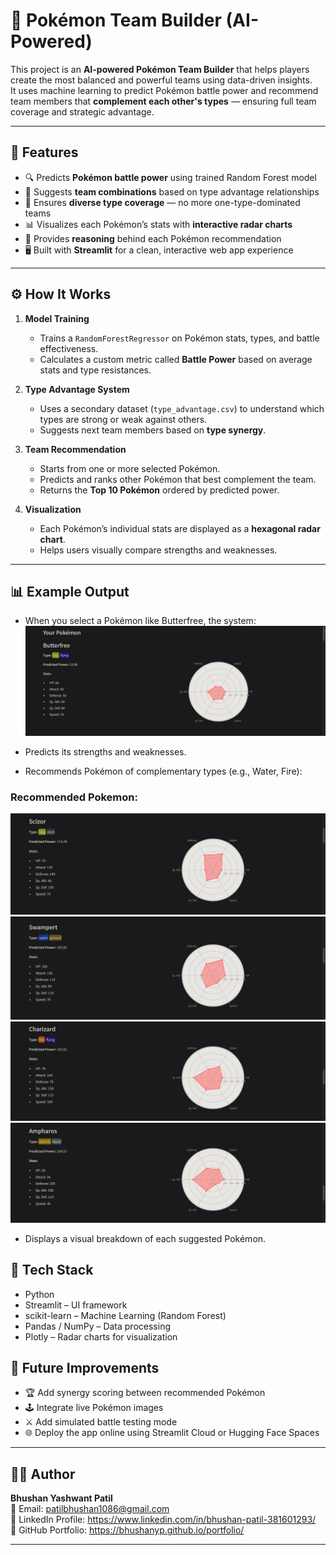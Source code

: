 # 🧠 Pokémon Team Builder (AI-Powered)

This project is an **AI-powered Pokémon Team Builder** that helps players create the most balanced and powerful teams using data-driven insights.  
It uses machine learning to predict Pokémon battle power and recommend team members that **complement each other's types** — ensuring full team coverage and strategic advantage.

---

## 🚀 Features

- 🔍 Predicts **Pokémon battle power** using trained Random Forest model  
- 🧩 Suggests **team combinations** based on type advantage relationships  
- 🧠 Ensures **diverse type coverage** — no more one-type-dominated teams  
- 📊 Visualizes each Pokémon’s stats with **interactive radar charts**  
- 💬 Provides **reasoning** behind each Pokémon recommendation  
- 🖥️ Built with **Streamlit** for a clean, interactive web app experience  

---

## ⚙️ How It Works

1. **Model Training**
   - Trains a `RandomForestRegressor` on Pokémon stats, types, and battle effectiveness.
   - Calculates a custom metric called **Battle Power** based on average stats and type resistances.

2. **Type Advantage System**
   - Uses a secondary dataset (`type_advantage.csv`) to understand which types are strong or weak against others.
   - Suggests next team members based on **type synergy**.

3. **Team Recommendation**
   - Starts from one or more selected Pokémon.
   - Predicts and ranks other Pokémon that best complement the team.
   - Returns the **Top 10 Pokémon** ordered by predicted power.

4. **Visualization**
   - Each Pokémon’s individual stats are displayed as a **hexagonal radar chart**.
   - Helps users visually compare strengths and weaknesses.

---
## 📊 Example Output

- When you select a Pokémon like Butterfree, the system:
![](images/1.png)

- Predicts its strengths and weaknesses.
- Recommends Pokémon of complementary types (e.g., Water, Fire):
### Recommended Pokemon:
![](images/2.png)
![](images/3.png)
![](images/4.png)
![](images/5.png)

- Displays a visual breakdown of each suggested Pokémon.

## 🧩 Tech Stack

- Python
- Streamlit – UI framework
- scikit-learn – Machine Learning (Random Forest)
- Pandas / NumPy – Data processing
- Plotly – Radar charts for visualization

## 🧠 Future Improvements

- 🏆 Add synergy scoring between recommended Pokémon
- 🕹️ Integrate live Pokémon images
- ⚔️ Add simulated battle testing mode
- 🌐 Deploy the app online using Streamlit Cloud or Hugging Face Spaces

---

## 👨‍💻 Author

**Bhushan Yashwant Patil**  
📧  Email: patilbhushan1086@gmail.com  
💼  LinkedIn Profile: https://www.linkedin.com/in/bhushan-patil-381601293/  
📂  GitHub Portfolio: https://bhushanyp.github.io/portfolio/

---
